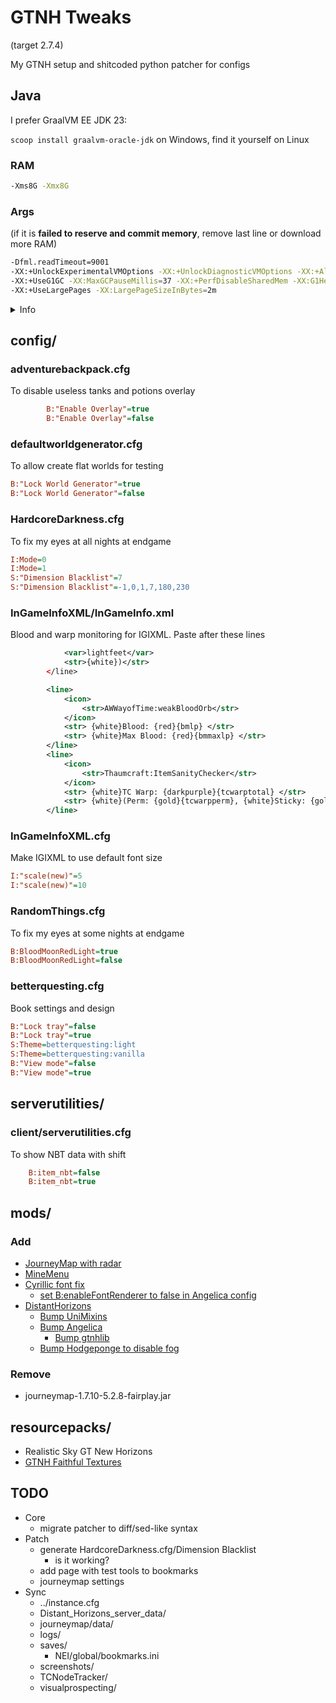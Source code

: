 # GTNH Tweaks

(target 2.7.4)

My GTNH setup and shitcoded python patcher for configs

## Java

I prefer GraalVM EE JDK 23:

`scoop install graalvm-oracle-jdk` on Windows, find it yourself on Linux

### RAM

```bash
-Xms8G -Xmx8G
```

### Args

(if it is **failed to reserve and commit memory**, remove last line or download more RAM)

```sh
-Dfml.readTimeout=9001
-XX:+UnlockExperimentalVMOptions -XX:+UnlockDiagnosticVMOptions -XX:+AlwaysActAsServerClassMachine -XX:+AlwaysPreTouch -XX:+DisableExplicitGC -XX:NmethodSweepActivity=1 -XX:ReservedCodeCacheSize=400M -XX:NonNMethodCodeHeapSize=12M -XX:ProfiledCodeHeapSize=194M -XX:NonProfiledCodeHeapSize=194M -XX:-DontCompileHugeMethods -XX:+PerfDisableSharedMem -XX:+UseFastUnorderedTimeStamps -XX:+UseCriticalJavaThreadPriority -XX:+EagerJVMCI -Dgraal.TuneInlinerExploration=1
-XX:+UseG1GC -XX:MaxGCPauseMillis=37 -XX:+PerfDisableSharedMem -XX:G1HeapRegionSize=16M -XX:G1NewSizePercent=23 -XX:G1ReservePercent=20 -XX:SurvivorRatio=32 -XX:G1MixedGCCountTarget=3 -XX:G1HeapWastePercent=20 -XX:InitiatingHeapOccupancyPercent=10 -XX:G1RSetUpdatingPauseTimePercent=0 -XX:MaxTenuringThreshold=1 -XX:G1SATBBufferEnqueueingThresholdPercent=30 -XX:G1ConcMarkStepDurationMillis=5.0 -XX:GCTimeRatio=99 -XX:AllocatePrefetchStyle=3
-XX:+UseLargePages -XX:LargePageSizeInBytes=2m
```

<details>
  <summary>Info</summary>

  Default GTNH tunes GC a little bit, but my memory is leaking by default. [They wiki references](https://gtnh.miraheze.org/wiki/Installing_and_Migrating#Java_Arguments_for_Java_8) to repo with JVM args research, [but it wasn't updated for long](https://github.com/brucethemoose/Minecraft-Performance-Flags-Benchmarks/issues/53), so someone made fork and then remastered it:

  <https://github.com/Mukul1127/Minecraft-Java-Flags>

  For my case I used these sections

  0. `-Dfml.readTimeout=9001` for fixing `Timed out` errors if enabled on server
  1. #GraalVM 17+
  2. #Client G1GC
  3. #Large Pages

</details>

## config/

### adventurebackpack.cfg

To disable useless tanks and potions overlay

```ini
        B:"Enable Overlay"=true
        B:"Enable Overlay"=false
```

### defaultworldgenerator.cfg

To allow create flat worlds for testing

```ini
B:"Lock World Generator"=true
B:"Lock World Generator"=false
```

### HardcoreDarkness.cfg

To fix my eyes at all nights at endgame

```ini
I:Mode=0
I:Mode=1
S:"Dimension Blacklist"=7
S:"Dimension Blacklist"=-1,0,1,7,180,230
```

### InGameInfoXML/InGameInfo.xml

Blood and warp monitoring for IGIXML. Paste after these lines

```xml
            <var>lightfeet</var>
            <str>{white})</str>
        </line>
```

```xml
        <line>
            <icon>
                <str>AWWayofTime:weakBloodOrb</str>
            </icon>
            <str> {white}Blood: {red}{bmlp} </str>
            <str> {white}Max Blood: {red}{bmmaxlp} </str>
        </line>
        <line>
            <icon>
                <str>Thaumcraft:ItemSanityChecker</str>
            </icon>
            <str> {white}TC Warp: {darkpurple}{tcwarptotal} </str>
            <str> {white}(Perm: {gold}{tcwarpperm}, {white}Sticky: {gold}{tcwarpsticky}, {white}Temp: {gold}{tcwarptemp}{white})</str>
        </line>
```

### InGameInfoXML.cfg

Make IGIXML to use default font size

```ini
I:"scale(new)"=5
I:"scale(new)"=10
```

### RandomThings.cfg

To fix my eyes at some nights at endgame

```ini
B:BloodMoonRedLight=true
B:BloodMoonRedLight=false
```

### betterquesting.cfg

Book settings and design

```ini
B:"Lock tray"=false
B:"Lock tray"=true
S:Theme=betterquesting:light
S:Theme=betterquesting:vanilla
B:"View mode"=false
B:"View mode"=true
```

## serverutilities/

### client/serverutilities.cfg

To show NBT data with shift

```ini
    B:item_nbt=false
    B:item_nbt=true
```

## mods/

### Add

- [JourneyMap with radar](https://www.curseforge.com/minecraft/mc-mods/journeymap/files?version=1.7.10)
- [MineMenu](https://www.curseforge.com/minecraft/mc-mods/minemenu/files?version=1.7.10)
- [Cyrillic font fix](https://github.com/RedServer/MC-FontFix/releases/tag/v1.7.10-1.0)
  - [set B:enableFontRenderer to false in Angelica config](https://github.com/GTNewHorizons/Angelica/issues/497)
- [DistantHorizons](https://github.com/DarkShadow44/DistantHorizonsStandalone)
  - [Bump UniMixins](https://github.com/LegacyModdingMC/UniMixins)
  - [Bump Angelica](https://github.com/GTNewHorizons/Angelica)
    - [Bump gtnhlib](https://github.com/GTNewHorizons/GTNHLib)
  - [Bump Hodgeponge to disable fog](https://github.com/barsikus007/Hodgepodge)

### Remove

- journeymap-1.7.10-5.2.8-fairplay.jar

## resourcepacks/

- Realistic Sky GT New Horizons
- [GTNH Faithful Textures](https://github.com/Ethryan/GTNH-Faithful-Textures/releases/latest)

## TODO

- Core
  - migrate patcher to diff/sed-like syntax
- Patch
  - generate HardcoreDarkness.cfg/Dimension Blacklist
    - is it working?
  - add page with test tools to bookmarks
  - journeymap settings
- Sync
  - ../instance.cfg
  - Distant_Horizons_server_data/
  - journeymap/data/
  - logs/
  - saves/
    - NEI/global/bookmarks.ini
  - screenshots/
  - TCNodeTracker/
  - visualprospecting/
